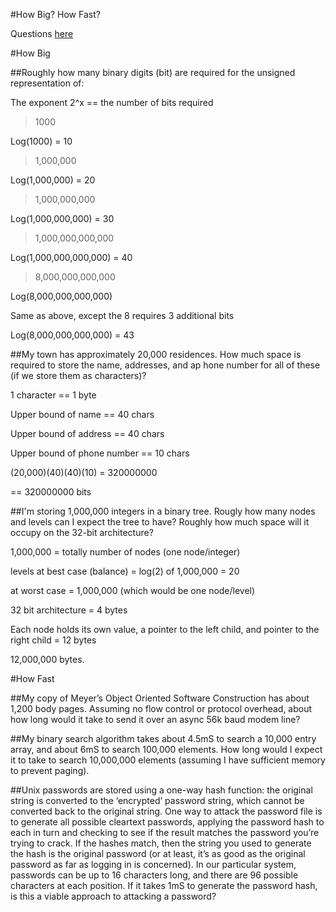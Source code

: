 #How Big? How Fast?

Questions <a href="http://codekata.com/kata/kata03-how-big-how-fast/">here</a>

#How Big

##Roughly how many binary digits (bit) are required for the unsigned representation of:

The exponent 2^x == the number of bits required

>1000

Log(1000) = 10

> 1,000,000

Log(1,000,000) = 20

>1,000,000,000

Log(1,000,000,000) = 30

>1,000,000,000,000

Log(1,000,000,000,000) = 40

>8,000,000,000,000

Log(8,000,000,000,000)

Same as above, except the 8 requires 3 additional bits

Log(8,000,000,000,000) = 43

##My town has approximately 20,000 residences. How much space is required to store the name, addresses, and ap hone number for all of these (if we store them as characters)?

1 character == 1 byte

Upper bound of name == 40 chars

Upper bound of address == 40 chars

Upper bound of phone number == 10 chars

(20,000)(40)(40)(10) = 320000000

== 320000000 bits

##I'm storing 1,000,000 integers in a binary tree. Rougly how many nodes and levels can I expect the tree to have? Roughly how much space will it occupy on the 32-bit architecture?

1,000,000 = totally number of nodes (one node/integer)

levels at best case (balance) = log(2) of 1,000,000 = 20

at worst case = 1,000,000 (which would be one node/level)

32 bit architecture = 4 bytes

Each node holds its own value, a pointer to the left child, and pointer to the right child = 12 bytes

12,000,000 bytes.


#How Fast

##My copy of Meyer’s Object Oriented Software Construction has about 1,200 body pages. Assuming no flow control or protocol overhead, about how long would it take to send it over an async 56k baud modem line?

##My binary search algorithm takes about 4.5mS to search a 10,000 entry array, and about 6mS to search 100,000 elements. How long would I expect it to take to search 10,000,000 elements (assuming I have sufficient memory to prevent paging).

##Unix passwords are stored using a one-way hash function: the original string is converted to the ‘encrypted’ password string, which cannot be converted back to the original string. One way to attack the password file is to generate all possible cleartext passwords, applying the password hash to each in turn and checking to see if the result matches the password you’re trying to crack. If the hashes match, then the string you used to generate the hash is the original password (or at least, it’s as good as the original password as far as logging in is concerned). In our particular system, passwords can be up to 16 characters long, and there are 96 possible characters at each position. If it takes 1mS to generate the password hash, is this a viable approach to attacking a password?
